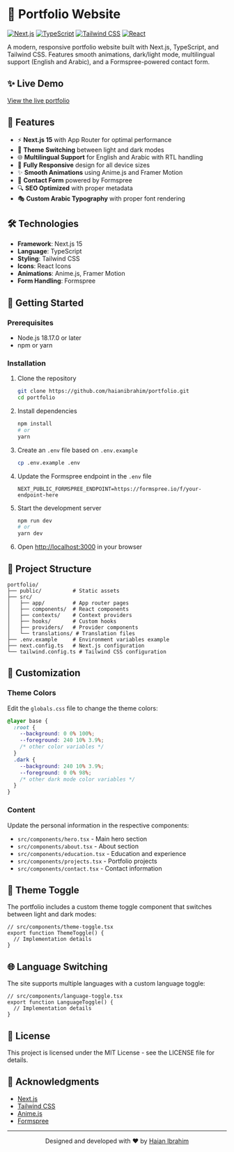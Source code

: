 # 🚀 Portfolio Website

[![Next.js](https://img.shields.io/badge/Next.js-15.2.5-black?style=for-the-badge&logo=next.js)](https://nextjs.org/)
[![TypeScript](https://img.shields.io/badge/TypeScript-5-blue?style=for-the-badge&logo=typescript)](https://www.typescriptlang.org/)
[![Tailwind CSS](https://img.shields.io/badge/Tailwind-4-38B2AC?style=for-the-badge&logo=tailwind-css)](https://tailwindcss.com/)
[![React](https://img.shields.io/badge/React-19-61DAFB?style=for-the-badge&logo=react)](https://reactjs.org/)

A modern, responsive portfolio website built with Next.js, TypeScript, and Tailwind CSS. Features smooth animations, dark/light mode, multilingual support (English and Arabic), and a Formspree-powered contact form.

## ✨ Live Demo

<a href="https://haian.me" target="_blank">View the live portfolio</a>

## 🌟 Features

- ⚡ **Next.js 15** with App Router for optimal performance
- 🎨 **Theme Switching** between light and dark modes
- 🌐 **Multilingual Support** for English and Arabic with RTL handling
- 📱 **Fully Responsive** design for all device sizes
- ✨ **Smooth Animations** using Anime.js and Framer Motion
- 📝 **Contact Form** powered by Formspree
- 🔍 **SEO Optimized** with proper metadata
- 🎭 **Custom Arabic Typography** with proper font rendering

## 🛠️ Technologies

- **Framework**: Next.js 15
- **Language**: TypeScript
- **Styling**: Tailwind CSS
- **Icons**: React Icons
- **Animations**: Anime.js, Framer Motion
- **Form Handling**: Formspree

## 🚀 Getting Started

### Prerequisites

- Node.js 18.17.0 or later
- npm or yarn

### Installation

1. Clone the repository
   ```bash
   git clone https://github.com/haianibrahim/portfolio.git
   cd portfolio
   ```

2. Install dependencies
   ```bash
   npm install
   # or
   yarn
   ```

3. Create an `.env` file based on `.env.example`
   ```bash
   cp .env.example .env
   ```
   
4. Update the Formspree endpoint in the `.env` file
   ```
   NEXT_PUBLIC_FORMSPREE_ENDPOINT=https://formspree.io/f/your-endpoint-here
   ```

5. Start the development server
   ```bash
   npm run dev
   # or
   yarn dev
   ```

6. Open [http://localhost:3000](http://localhost:3000) in your browser

## 📂 Project Structure

```
portfolio/
├── public/          # Static assets
├── src/
│   ├── app/         # App router pages
│   ├── components/  # React components
│   ├── contexts/    # Context providers
│   ├── hooks/       # Custom hooks
│   ├── providers/   # Provider components
│   └── translations/ # Translation files
├── .env.example     # Environment variables example
├── next.config.ts   # Next.js configuration
└── tailwind.config.ts # Tailwind CSS configuration
```

## 🔧 Customization

### Theme Colors

Edit the `globals.css` file to change the theme colors:

```css
@layer base {
  :root {
    --background: 0 0% 100%;
    --foreground: 240 10% 3.9%;
    /* other color variables */
  }
  .dark {
    --background: 240 10% 3.9%;
    --foreground: 0 0% 98%;
    /* other dark mode color variables */
  }
}
```

### Content

Update the personal information in the respective components:

- `src/components/hero.tsx` - Main hero section
- `src/components/about.tsx` - About section
- `src/components/education.tsx` - Education and experience
- `src/components/projects.tsx` - Portfolio projects
- `src/components/contact.tsx` - Contact information

## 🌙 Theme Toggle

The portfolio includes a custom theme toggle component that switches between light and dark modes:

```tsx
// src/components/theme-toggle.tsx
export function ThemeToggle() {
  // Implementation details
}
```

## 🌐 Language Switching

The site supports multiple languages with a custom language toggle:

```tsx
// src/components/language-toggle.tsx
export function LanguageToggle() {
  // Implementation details
}
```

## 📝 License

This project is licensed under the MIT License - see the LICENSE file for details.

## 🙏 Acknowledgments

- [Next.js](https://nextjs.org/)
- [Tailwind CSS](https://tailwindcss.com/)
- [Anime.js](https://animejs.com/)
- [Formspree](https://formspree.io/)

---

<p align="center">Designed and developed with ❤️ by <a href="https://github.com/haianibrahim">Haian Ibrahim</a></p>

